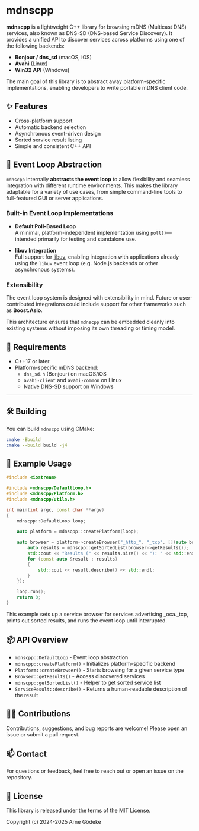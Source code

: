 # mdnscpp

**mdnscpp** is a lightweight C++ library for browsing mDNS (Multicast DNS) services, also known as DNS-SD (DNS-based Service Discovery). It provides a unified API to discover services across platforms using one of the following backends:

- **Bonjour / dns_sd** (macOS, iOS)
- **Avahi** (Linux)
- **Win32 API** (Windows)

The main goal of this library is to abstract away platform-specific implementations, enabling developers to write portable mDNS client code.

## ✨ Features

- Cross-platform support
- Automatic backend selection
- Asynchronous event-driven design
- Sorted service result listing
- Simple and consistent C++ API

## 🔄 Event Loop Abstraction

`mdnscpp` internally **abstracts the event loop** to allow flexibility and seamless integration with different runtime environments. This makes the library adaptable for a variety of use cases, from simple command-line tools to full-featured GUI or server applications.

### Built-in Event Loop Implementations

- **Default Poll-Based Loop**  
  A minimal, platform-independent implementation using `poll()`—intended primarily for testing and standalone use.

- **libuv Integration**  
  Full support for [libuv](https://libuv.org/), enabling integration with applications already using the `libuv` event loop (e.g. Node.js backends or other asynchronous systems).

### Extensibility

The event loop system is designed with extensibility in mind. Future or user-contributed integrations could include support for other frameworks such as **Boost.Asio**.

This architecture ensures that `mdnscpp` can be embedded cleanly into existing systems without imposing its own threading or timing model.

## 🔧 Requirements

- C++17 or later
- Platform-specific mDNS backend:
  - `dns_sd.h` (Bonjour) on macOS/iOS
  - `avahi-client` and `avahi-common` on Linux
  - Native DNS-SD support on Windows

---

## 🛠️ Building

You can build `mdnscpp` using CMake:

```bash
cmake -Bbuild
cmake --build build -j4
```

## 🚀 Example Usage

```cpp
#include <iostream>

#include <mdnscpp/DefaultLoop.h>
#include <mdnscpp/Platform.h>
#include <mdnscpp/utils.h>

int main(int argc, const char **argv)
{
    mdnscpp::DefaultLoop loop;

    auto platform = mdnscpp::createPlatform(loop);

    auto browser = platform->createBrowser("_http_", "_tcp", [](auto browser) {
        auto results = mdnscpp::getSortedList(browser->getResults());
        std::cout << "Results (" << results.size() << "): " << std::endl;
        for (const auto &result : results)
        {
            std::cout << result.describe() << std::endl;
        }
    });

    loop.run();
    return 0;
}
```

This example sets up a service browser for services advertising \_oca.\_tcp, prints out sorted results, and runs the event loop until interrupted.

## 📦 API Overview

- `mdnscpp::DefaultLoop` - Event loop abstraction
- `mdnscpp::createPlatform()` - Initializes platform-specific backend
- `Platform::createBrowser()` - Starts browsing for a given service type
- `Browser::getResults()` - Access discovered services
- `mdnscpp::getSortedList()` - Helper to get sorted service list
- `ServiceResult::describe()` - Returns a human-readable description of the result

## 🙋‍♂️ Contributions

Contributions, suggestions, and bug reports are welcome! Please open an issue or submit a pull request.

## 📫 Contact

For questions or feedback, feel free to reach out or open an issue on the repository.

## 📜 License

This library is released under the terms of the MIT License.

Copyright (c) 2024-2025 Arne G&ouml;deke

